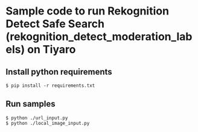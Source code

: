 # Sample code to run Rekognition Detect Safe Search (rekognition_detect_moderation_labels) on Tiyaro


## Install python requirements
`
$ pip install -r requirements.txt
`


## Run samples
```
$ python ./url_input.py
$ python ./local_image_input.py
```
